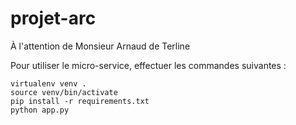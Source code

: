 # projet-arc
À l'attention de Monsieur Arnaud de Terline

Pour utiliser le micro-service, effectuer les commandes suivantes :

```
virtualenv venv .
source venv/bin/activate
pip install -r requirements.txt
python app.py
```

